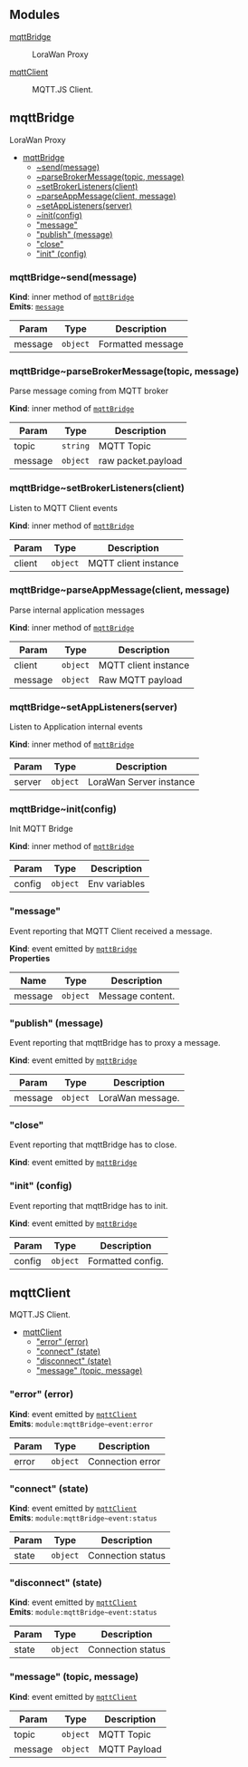 ## Modules

<dl>
<dt><a href="#module_mqttBridge">mqttBridge</a></dt>
<dd><p>LoraWan Proxy</p>
</dd>
<dt><a href="#module_mqttClient">mqttClient</a></dt>
<dd><p>MQTT.JS Client.</p>
</dd>
</dl>

<a name="module_mqttBridge"></a>

## mqttBridge
LoraWan Proxy


* [mqttBridge](#module_mqttBridge)
    * [~send(message)](#module_mqttBridge..send)
    * [~parseBrokerMessage(topic, message)](#module_mqttBridge..parseBrokerMessage)
    * [~setBrokerListeners(client)](#module_mqttBridge..setBrokerListeners)
    * [~parseAppMessage(client, message)](#module_mqttBridge..parseAppMessage)
    * [~setAppListeners(server)](#module_mqttBridge..setAppListeners)
    * [~init(config)](#module_mqttBridge..init)
    * ["message"](#module_mqttBridge..event_message)
    * ["publish" (message)](#module_mqttBridge..event_publish)
    * ["close"](#module_mqttBridge..event_close)
    * ["init" (config)](#module_mqttBridge..event_init)

<a name="module_mqttBridge..send"></a>

### mqttBridge~send(message)
**Kind**: inner method of [<code>mqttBridge</code>](#module_mqttBridge)  
**Emits**: [<code>message</code>](#module_mqttBridge..event_message)  

| Param | Type | Description |
| --- | --- | --- |
| message | <code>object</code> | Formatted message |

<a name="module_mqttBridge..parseBrokerMessage"></a>

### mqttBridge~parseBrokerMessage(topic, message)
Parse message coming from MQTT broker

**Kind**: inner method of [<code>mqttBridge</code>](#module_mqttBridge)  

| Param | Type | Description |
| --- | --- | --- |
| topic | <code>string</code> | MQTT Topic |
| message | <code>object</code> | raw packet.payload |

<a name="module_mqttBridge..setBrokerListeners"></a>

### mqttBridge~setBrokerListeners(client)
Listen to MQTT Client events

**Kind**: inner method of [<code>mqttBridge</code>](#module_mqttBridge)  

| Param | Type | Description |
| --- | --- | --- |
| client | <code>object</code> | MQTT client instance |

<a name="module_mqttBridge..parseAppMessage"></a>

### mqttBridge~parseAppMessage(client, message)
Parse internal application messages

**Kind**: inner method of [<code>mqttBridge</code>](#module_mqttBridge)  

| Param | Type | Description |
| --- | --- | --- |
| client | <code>object</code> | MQTT client instance |
| message | <code>object</code> | Raw MQTT payload |

<a name="module_mqttBridge..setAppListeners"></a>

### mqttBridge~setAppListeners(server)
Listen to Application internal events

**Kind**: inner method of [<code>mqttBridge</code>](#module_mqttBridge)  

| Param | Type | Description |
| --- | --- | --- |
| server | <code>object</code> | LoraWan Server instance |

<a name="module_mqttBridge..init"></a>

### mqttBridge~init(config)
Init MQTT Bridge

**Kind**: inner method of [<code>mqttBridge</code>](#module_mqttBridge)  

| Param | Type | Description |
| --- | --- | --- |
| config | <code>object</code> | Env variables |

<a name="module_mqttBridge..event_message"></a>

### "message"
Event reporting that MQTT Client received a message.

**Kind**: event emitted by [<code>mqttBridge</code>](#module_mqttBridge)  
**Properties**

| Name | Type | Description |
| --- | --- | --- |
| message | <code>object</code> | Message content. |

<a name="module_mqttBridge..event_publish"></a>

### "publish" (message)
Event reporting that mqttBridge has to proxy a message.

**Kind**: event emitted by [<code>mqttBridge</code>](#module_mqttBridge)  

| Param | Type | Description |
| --- | --- | --- |
| message | <code>object</code> | LoraWan message. |

<a name="module_mqttBridge..event_close"></a>

### "close"
Event reporting that mqttBridge has to close.

**Kind**: event emitted by [<code>mqttBridge</code>](#module_mqttBridge)  
<a name="module_mqttBridge..event_init"></a>

### "init" (config)
Event reporting that mqttBridge has to init.

**Kind**: event emitted by [<code>mqttBridge</code>](#module_mqttBridge)  

| Param | Type | Description |
| --- | --- | --- |
| config | <code>object</code> | Formatted config. |

<a name="module_mqttClient"></a>

## mqttClient
MQTT.JS Client.


* [mqttClient](#module_mqttClient)
    * ["error" (error)](#module_mqttClient..event_error)
    * ["connect" (state)](#module_mqttClient..event_connect)
    * ["disconnect" (state)](#module_mqttClient..event_disconnect)
    * ["message" (topic, message)](#module_mqttClient..event_message)

<a name="module_mqttClient..event_error"></a>

### "error" (error)
**Kind**: event emitted by [<code>mqttClient</code>](#module_mqttClient)  
**Emits**: <code>module:mqttBridge~event:error</code>  

| Param | Type | Description |
| --- | --- | --- |
| error | <code>object</code> | Connection error |

<a name="module_mqttClient..event_connect"></a>

### "connect" (state)
**Kind**: event emitted by [<code>mqttClient</code>](#module_mqttClient)  
**Emits**: <code>module:mqttBridge~event:status</code>  

| Param | Type | Description |
| --- | --- | --- |
| state | <code>object</code> | Connection status |

<a name="module_mqttClient..event_disconnect"></a>

### "disconnect" (state)
**Kind**: event emitted by [<code>mqttClient</code>](#module_mqttClient)  
**Emits**: <code>module:mqttBridge~event:status</code>  

| Param | Type | Description |
| --- | --- | --- |
| state | <code>object</code> | Connection status |

<a name="module_mqttClient..event_message"></a>

### "message" (topic, message)
**Kind**: event emitted by [<code>mqttClient</code>](#module_mqttClient)  

| Param | Type | Description |
| --- | --- | --- |
| topic | <code>object</code> | MQTT Topic |
| message | <code>object</code> | MQTT Payload |

